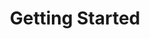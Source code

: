 ---
title: "Getting Started"
description: Installing and operating the Reactive Machine
weight: 2
---
